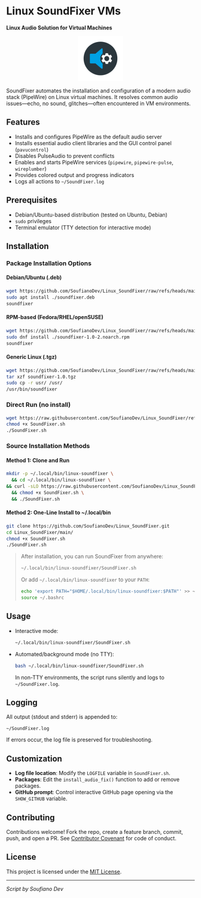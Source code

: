 # Linux SoundFixer VMs

**Linux Audio Solution for Virtual Machines**

<p align="center">
  <img src="resources\ic_SoundFixer.png" alt="SoundFixer Tool Icon" width="120" />
</p>

SoundFixer automates the installation and configuration of a modern audio stack (PipeWire) on Linux virtual machines. It resolves common audio issues—echo, no sound, glitches—often encountered in VM environments.

## Features

* Installs and configures PipeWire as the default audio server
* Installs essential audio client libraries and the GUI control panel (`pavucontrol`)
* Disables PulseAudio to prevent conflicts
* Enables and starts PipeWire services (`pipewire`, `pipewire-pulse`, `wireplumber`)
* Provides colored output and progress indicators
* Logs all actions to `~/SoundFixer.log`

## Prerequisites

* Debian/Ubuntu-based distribution (tested on Ubuntu, Debian)
* `sudo` privileges
* Terminal emulator (TTY detection for interactive mode)

## Installation

### Package Installation Options

#### Debian/Ubuntu (.deb)
```bash
wget https://github.com/SoufianoDev/Linux_SoundFixer/raw/refs/heads/main/releases/soundfixer.deb
sudo apt install ./soundfixer.deb
soundfixer
```

#### RPM-based (Fedora/RHEL/openSUSE)
```bash
wget https://github.com/SoufianoDev/Linux_SoundFixer/raw/refs/heads/main/releases/soundfixer-1.0-2.noarch.rpm
sudo dnf install ./soundfixer-1.0-2.noarch.rpm
soundfixer
```

#### Generic Linux (.tgz)
```bash
wget https://github.com/SoufianoDev/Linux_SoundFixer/raw/refs/heads/main/releases/soundfixer-1.0.tgz
tar xzf soundfixer-1.0.tgz
sudo cp -r usr/ /usr/
/usr/bin/soundfixer
```

### Direct Run (no install)
```bash
wget https://raw.githubusercontent.com/SoufianoDev/Linux_SoundFixer/refs/heads/main/main/SoundFixer.sh
chmod +x SoundFixer.sh
./SoundFixer.sh
```

### Source Installation Methods

#### Method 1: Clone and Run
```bash
mkdir -p ~/.local/bin/linux-soundfixer \
  && cd ~/.local/bin/linux-soundfixer \
&& curl -sLO https://raw.githubusercontent.com/SoufianoDev/Linux_SoundFixer/refs/heads/main/main/SoundFixer.sh \
  && chmod +x SoundFixer.sh \
  && ./SoundFixer.sh
```

#### Method 2: One-Line Install to ~/.local/bin
```bash
git clone https://github.com/SoufianoDev/Linux_SoundFixer.git
cd Linux_SoundFixer/main/
chmod +x SoundFixer.sh
./SoundFixer.sh
```

> After installation, you can run SoundFixer from anywhere:
> 
> ```bash
> ~/.local/bin/linux-soundfixer/SoundFixer.sh
> ```
> 
> Or add `~/.local/bin/linux-soundfixer` to your `PATH`:
> 
> ```bash
> echo 'export PATH="$HOME/.local/bin/linux-soundfixer:$PATH"' >> ~/.bashrc
> source ~/.bashrc
> ```

## Usage

* Interactive mode:

  ```bash
  ~/.local/bin/linux-soundfixer/SoundFixer.sh
  ```

* Automated/background mode (no TTY):

  ```bash
  bash ~/.local/bin/linux-soundfixer/SoundFixer.sh
  ```

  In non-TTY environments, the script runs silently and logs to `~/SoundFixer.log`.

## Logging

All output (stdout and stderr) is appended to:

```
~/SoundFixer.log
```

If errors occur, the log file is preserved for troubleshooting.

## Customization

* **Log file location**: Modify the `LOGFILE` variable in `SoundFixer.sh`.
* **Packages**: Edit the `install_audio_fix()` function to add or remove packages.
* **GitHub prompt**: Control interactive GitHub page opening via the `SHOW_GITHUB` variable.

## Contributing

Contributions welcome! Fork the repo, create a feature branch, commit, push, and open a PR. See [Contributor Covenant](https://www.contributor-covenant.org/) for code of conduct.

## License

This project is licensed under the [MIT License](LICENSE).

---

*Script by Soufiano Dev*
